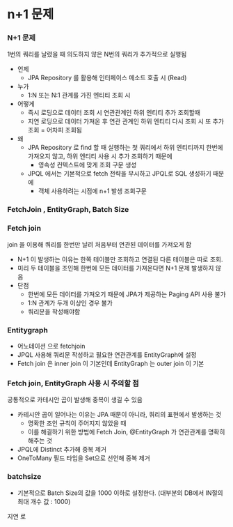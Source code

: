 # n+1 문제

### N+1 문제

1번의 쿼리를 날렸을 때 의도하지 않은 N번의 쿼리가 추가적으로 실행됨

- 언제
    - JPA Repository 를 활용해 인터페이스 메소드 호출 시 (Read)
- 누가
    - 1:N 또는 N:1 관계를 가진 엔티티 조회 시
- 어떻게
    - 즉시 로딩으로 데이터 조회 시 연관관계인 하위 엔티티 추가 조회할때
    - 지연 로딩으로 데이터 가져온 후 연관 관계인 하위 엔티티 다시 조회 시 또 추가 조회 = 어차피 조회됨
- 왜
    - JPA Repository 로 find 할 때 실행하는 첫 쿼리에서 하위 엔티티까지 한번에 가져오지 않고, 하위 엔티티 사용 시 추가 조회하기 때문에
        - 영속성 컨텍스트에 맞게 조회 구문 생성
    - JPQL 에서는 기본적으로 fetch 전략을 무시하고 JPQL로 SQL 생성하기 때문에
        - 객체 사용하려는 시점에 n+1 발생 조회구문

### FetchJoin , EntityGraph, Batch Size

### Fetch join

join 을 이용해 쿼리를 한번만 날려 처음부터 연관된 데이터를 가져오게 함

- N+1 이 발생하는 이유는 한쪽 테이블만 조회하고 연결된 다른 테이블은 따로 조회.
- 미리 두 테이블을 조인해 한번에 모든 데이터를 가져온다면 N+1 문제 발생하지 않음
- 단점
    - 한번에 모든 데이터를 가져오기 때문에 JPA가 제공하는 Paging API 사용 불가
    - 1:N 관계가 두개 이상인 경우 불가
    - 쿼리문을 작성해야함

### Entitygraph

- 어노테이션 으로 fetchjoin
- JPQL 사용해 쿼리문 작성하고 필요한 연관관계를 EntityGraph에 설정
- Fetch join 은 inner join 이 기본인데 EntityGraph 는 outer join 이 기본

### Fetch join, EntityGraph 사용 시 주의할 점

공통적으로 카테시안 곱이 발생해 중복이 생길 수 있음

- 카테시안 곱이 일어나는 이유는 JPA 때문이 아니라, 쿼리의 표현에서 발생하는 것
    - 명확한 조인 규칙이 주어지지 않았을 때
    - 이를 해결하기 위한 방법에 Fetch Join, @EntityGraph 가 연관관계를 명확히 해주는 것
- JPQL에 Distinct 추가해 중복 제거
- OneToMany 필드 타입을 Set으로 선언해 중복 제거

### batchsize

- 기본적으로 Batch Size의 값을 1000 이하로 설정한다. (대부분의 DB에서 IN절의 최대 개수 값 : 1000)

지연 로
